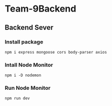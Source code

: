 # Team-9Backend
 ## Backend Sever

### Install package

```
npm i express mongoose cors body-parser axios
```

### Intall Node Monitor

``` 
npm i -D nodemon
```

### Run Node Monitor
``` 
npm run dev 
```
